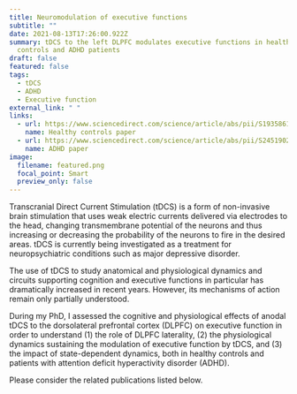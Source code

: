 ```yaml
---
title: Neuromodulation of executive functions
subtitle: ""
date: 2021-08-13T17:26:00.922Z
summary: tDCS to the left DLPFC modulates executive functions in healthy
  controls and ADHD patients
draft: false
featured: false
tags:
  - tDCS
  - ADHD
  - Executive function
external_link: " "
links:
  - url: https://www.sciencedirect.com/science/article/abs/pii/S1935861X19302311
    name: Healthy controls paper
  - url: https://www.sciencedirect.com/science/article/abs/pii/S2451902220303487?via%3Dihub
    name: ADHD paper
image:
  filename: featured.png
  focal_point: Smart
  preview_only: false
---
```

Transcranial Direct Current Stimulation (tDCS) is a form of non-invasive brain stimulation that uses weak electric currents delivered via electrodes to the head, changing transmembrane potential of the neurons and thus increasing or decreasing the probability of the neurons to fire in the desired areas. tDCS is currently being investigated as a treatment for neuropsychiatric conditions such as major depressive disorder.

The use of tDCS to study anatomical and physiological dynamics and circuits supporting cognition and executive functions in particular has dramatically increased in recent years. However, its mechanisms of action remain only partially understood.

During my PhD, I assessed the cognitive and physiological effects of anodal tDCS to the dorsolateral prefrontal cortex (DLPFC) on executive function in order to understand (1) the role of DLPFC laterality, (2) the physiological dynamics sustaining the modulation of executive function by tDCS, and (3) the impact of state-dependent dynamics, both in healthy controls and patients with attention deficit hyperactivity disorder (ADHD).

Please consider the related publications listed below.
